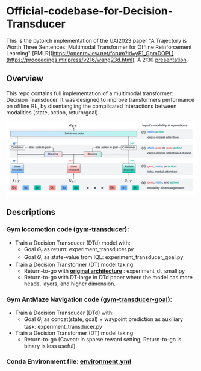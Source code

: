 # Official-codebase-for-Decision-Transducer
This is the pytorch implementation of the UAI2023 paper  "A Trajectory is Worth Three Sentences: Multimodal Transformer for Offline Reinforcement Learning" [PMLR](https://openreview.net/forum?id=yE1_GpmDOPL](https://proceedings.mlr.press/v216/wang23d.html). A 2:30 [presentation](https://youtu.be/-f3zd_2GWuE).

## Overview
This repo contains full implementation of a multimodal transformer: Decision Transducer. It was designed to improve transformers performance on offline RL, by disentangling the complicated interactions between modalities (state, action, return/goal).

![image info](./architecture.png)

## Descriptions

### Gym locomotion code ([gym-transducer](./gym-transducer)): 
* Train a Decision Transducer (DTd) model with: 
    * Goal $G_t$ as return: experiment_transducer.py 
    * Goal $G_t$ as state-value from IQL: experiment_transducer_goal.py 
* Train a Decision Transformer (DT) model taking:
    * Return-to-go with **[original architecture]([https://link-url-here.org](https://github.com/kzl/decision-transformer/tree/master))** : experiment_dt_small.py
    * Return-to-go with DT-large in DTd paper where the model has more heads, layers, and higher dimension.

### Gym AntMaze Navigation code ([gym-transducer-goal](./gym-transducer-goal)):
* Train a Decision Transducer (DTd) with:
    * Goal $G_t$ as concat(state, goal) + waypoint prediction as auxiliary task: experiment_transducer.py
* Train a  Decision Transformer (DT) model taking:
    * Return-to-go (Caveat: in sparse reward setting, Return-to-go is binary is less useful).

### Conda Environment file: [environment.yml](./environment.yml)

